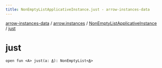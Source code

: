 ```yaml
---
title: NonEmptyListApplicativeInstance.just - arrow-instances-data
---
```


[arrow-instances-data](../../index.html) / [arrow.instances](../index.html) / [NonEmptyListApplicativeInstance](index.html) / [just](./just.html)

# just

`open fun <A> just(a: `[`A`](just.html#A)`): NonEmptyList<`[`A`](just.html#A)`>`